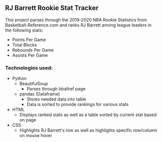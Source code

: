 ## RJ Barrett Rookie Stat Tracker

This project parses through the 2019-2020 NBA Rookie Statistics from Basketball-Reference.com and ranks RJ Barrett among league leaders in the following stats:
* Points Per Game
* Total Blocks
* Rebounds Per Game
* Assists Per Game

### Technologies used:
* Python
    * BeautifulSoup
        * Parses through bballref page
    * pandas (Dataframe)
        * Stores needed data into table
        * Data is sorted to provide rankings for various stats
* HTML
    * Displays ranked stats as well as a table sorted by current stat based on page
* CSS
    * Highlights RJ Barrett's row as well as highlights specific row/column on mouse hover
